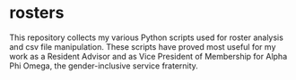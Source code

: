 # rosters
This repository collects my various Python scripts used for roster analysis and csv file manipulation. These scripts have proved most useful for my work as a Resident Advisor and as Vice President of Membership for Alpha Phi Omega, the gender-inclusive service fraternity.
